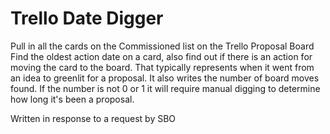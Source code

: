 # Trello Date Digger

Pull in all the cards on the Commissioned list on the Trello Proposal Board
Find the oldest action date on a card, also find out if there is an action for moving the card to the board. That typically represents when it went from an idea to greenlit for a proposal.  It also writes the number of board moves found. If the number is not 0 or 1 it will require manual digging to determine how long it's been a proposal. 

Written in response to a request by SBO 